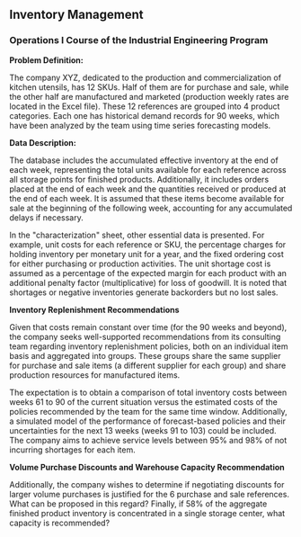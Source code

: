 ## Inventory Management
### Operations I Course of the Industrial Engineering Program

**Problem Definition:**

The company XYZ, dedicated to the production and commercialization of kitchen utensils, has 12 SKUs. Half of them are for purchase and sale, while the other half are manufactured and marketed (production weekly rates are located in the Excel file). These 12 references are grouped into 4 product categories. Each one has historical demand records for 90 weeks, which have been analyzed by the team using time series forecasting models.

**Data Description:**

The database includes the accumulated effective inventory at the end of each week, representing the total units available for each reference across all storage points for finished products. Additionally, it includes orders placed at the end of each week and the quantities received or produced at the end of each week. It is assumed that these items become available for sale at the beginning of the following week, accounting for any accumulated delays if necessary.

In the "characterization" sheet, other essential data is presented. For example, unit costs for each reference or SKU, the percentage charges for holding inventory per monetary unit for a year, and the fixed ordering cost for either purchasing or production activities. The unit shortage cost is assumed as a percentage of the expected margin for each product with an additional penalty factor (multiplicative) for loss of goodwill. It is noted that shortages or negative inventories generate backorders but no lost sales.

**Inventory Replenishment Recommendations**

Given that costs remain constant over time (for the 90 weeks and beyond), the company seeks well-supported recommendations from its consulting team regarding inventory replenishment policies, both on an individual item basis and aggregated into groups. These groups share the same supplier for purchase and sale items (a different supplier for each group) and share production resources for manufactured items.

The expectation is to obtain a comparison of total inventory costs between weeks 61 to 90 of the current situation versus the estimated costs of the policies recommended by the team for the same time window. Additionally, a simulated model of the performance of forecast-based policies and their uncertainties for the next 13 weeks (weeks 91 to 103) could be included. The company aims to achieve service levels between 95% and 98% of not incurring shortages for each item.

**Volume Purchase Discounts and Warehouse Capacity Recommendation**

Additionally, the company wishes to determine if negotiating discounts for larger volume purchases is justified for the 6 purchase and sale references. What can be proposed in this regard? Finally, if 58% of the aggregate finished product inventory is concentrated in a single storage center, what capacity is recommended?
